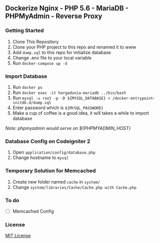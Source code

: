 ## Dockerize Nginx - PHP 5.6 - MariaDB - PHPMyAdmin - Reverse Proxy

### Getting Started
1. Clone This Repository
2. Clone your PHP project to this repo and renamed it to www
2. Add ``dump.sql`` to this repo for initialize database
4. Change .env file to your local variable
5. Run ``docker-compose up -d``

### Import Database
1. Run ``docker ps``
2. Run ``docker exec -it hargadunia-mariadb ../bin/bash``
3. Run ``mysql -u root -p -D ${MYSQL_DATABASE} < /docker-entrypoint-initdb.d/dump.sql``
4. Enter password which is ``${MYSQL_PASSWORD}``
5. Make a cup of coffee is a good idea, it will takes a while to import database

*Note: phpmyadmin would serve on ${PHPMYADMIN_HOST}*

### Database Config on Codeigniter 2
1. Open ``application/config/database.php``
2. Change hostname to ``mysql``

### Temporary Solution for Memcached
1. Create new folder named ``cache`` in ``system/``
2. Change ``system/libraries/Cache/Cache.php with Cache.php``

### To do
- [ ] Memcached Config

### License
[MIT License](https://github.com/haricnugraha/docker-codeigniter2/blob/master/LICENSE)
